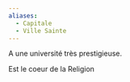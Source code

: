 ```yaml
---
aliases:
  - Capitale
  - Ville Sainte
---
```

A une université très prestigieuse.

Est le coeur de la Religion